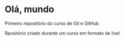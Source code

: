 # Olá, mundo
 Primeiro repositório do curso de Git e GitHub

 Rpositório criado durante um curso em formato de live!
 
